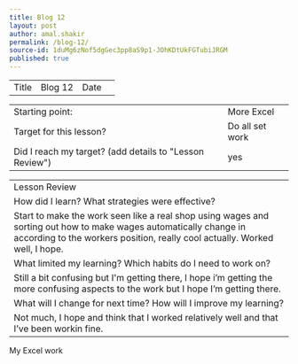 ```yaml
---
title: Blog 12
layout: post
author: amal.shakir
permalink: /blog-12/
source-id: 1duMg6zNof5dgGec3pp8aS9p1-JOhKDtUkFGTubiJRGM
published: true
---
```

<table>
  <tr>
    <td>Title</td>
    <td>Blog 12</td>
    <td>Date</td>
    <td></td>
  </tr>
</table>


<table>
  <tr>
    <td>Starting point:</td>
    <td>More Excel</td>
  </tr>
  <tr>
    <td>Target for this lesson?</td>
    <td>Do all set work </td>
  </tr>
  <tr>
    <td>Did I reach my target? 
(add details to "Lesson Review")</td>
    <td>yes</td>
  </tr>
</table>


<table>
  <tr>
    <td>Lesson Review</td>
  </tr>
  <tr>
    <td>How did I learn? What strategies were effective? </td>
  </tr>
  <tr>
    <td>Start to make the work seen like a real shop using wages and sorting out how to make wages automatically change in according to the workers position, really cool actually. Worked well, I hope.</td>
  </tr>
  <tr>
    <td>What limited my learning? Which habits do I need to work on? </td>
  </tr>
  <tr>
    <td>Still a bit confusing but I'm getting there, I hope i’m getting the more confusing aspects to the work but I hope I’m getting there.</td>
  </tr>
  <tr>
    <td>What will I change for next time? How will I improve my learning?</td>
  </tr>
  <tr>
    <td>Not much, I hope and think that I worked relatively well and that I’ve been workin fine.</td>
  </tr>
</table>


My Excel work


